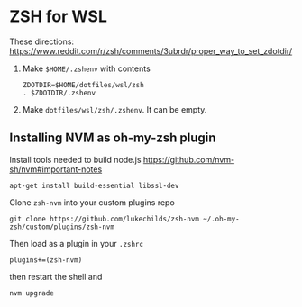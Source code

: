 # ZSH for WSL

These directions: <https://www.reddit.com/r/zsh/comments/3ubrdr/proper_way_to_set_zdotdir/>

1. Make `$HOME/.zshenv` with contents

    ```shell
    ZDOTDIR=$HOME/dotfiles/wsl/zsh
    . $ZDOTDIR/.zshenv
    ```

1. Make `dotfiles/wsl/zsh/.zshenv`.  It can be empty.

## Installing NVM as oh-my-zsh plugin

Install tools needed to build node.js <https://github.com/nvm-sh/nvm#important-notes>

```shell
apt-get install build-essential libssl-dev
```

Clone `zsh-nvm` into your custom plugins repo

```shell
git clone https://github.com/lukechilds/zsh-nvm ~/.oh-my-zsh/custom/plugins/zsh-nvm
```

Then load as a plugin in your `.zshrc`

```shell
plugins+=(zsh-nvm)
```

then restart the shell and

```shell
nvm upgrade
```
